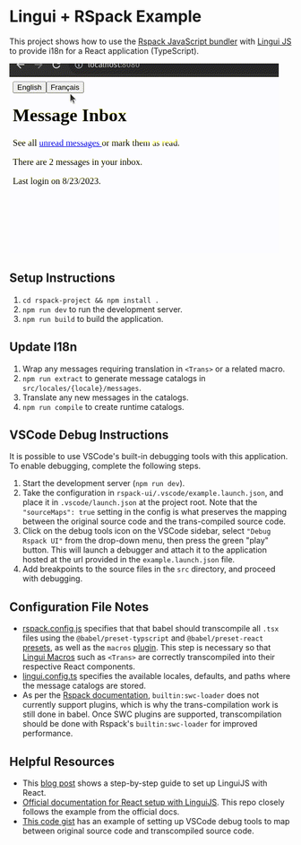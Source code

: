 # Lingui + RSpack Example

This project shows how to use the [Rspack JavaScript bundler](https://www.rspack.dev/guide/introduction.html) with [Lingui JS](https://lingui.dev/) to provide i18n for a React application (TypeScript).

![lingui-rspack-i18n-demo](demo.gif)

## Setup Instructions

1. `cd rspack-project && npm install .`
2. `npm run dev` to run the development server.
3. `npm run build` to build the application.

## Update I18n

1. Wrap any messages requiring translation in `<Trans>` or a related macro.
2. `npm run extract` to generate message catalogs in `src/locales/{locale}/messages`.
3. Translate any new messages in the catalogs.
4. `npm run compile` to create runtime catalogs.

## VSCode Debug Instructions

It is possible to use VSCode's built-in debugging tools with this application. To enable debugging, complete the following steps.

1. Start the development server (`npm run dev`).
2. Take the configuration in `rspack-ui/.vscode/example.launch.json`, and place it in `.vscode/launch.json` at the project root. Note that the `"sourceMaps": true` setting in the config is what preserves the mapping between the original source code and the trans-compiled source code.
3. Click on the debug tools icon on the VSCode sidebar, select `"Debug Rspack UI"` from the drop-down menu, then press the green "play" button. This will launch a debugger and attach it to the application hosted at the url provided in the `example.launch.json` file.
4. Add breakpoints to the source files in the `src` directory, and proceed with debugging.

## Configuration File Notes

- [rspack.config.js](./rspack-project/rspack.config.js) specifies that that babel should transcompile all `.tsx` files using the `@babel/preset-typscript` and `@babel/preset-react` [presets](https://babeljs.io/docs/presets), as well as the `macros` [plugin](https://babeljs.io/docs/plugins). This step is necessary so that [Lingui Macros](https://lingui.dev/ref/macro) such as `<Trans>` are correctly transcompiled into their respective React components.
- [lingui.config.ts](./rspack-project/lingui.config.ts) specifies the available locales, defaults, and paths where the message catalogs are stored.
- As per the [Rspack documentation](https://www.rspack.dev/guide/loader.html#builtinswc-loader), `builtin:swc-loader` does not currently support plugins, which is why the trans-compilation work is still done in babel. Once SWC plugins are supported, transcompilation should be done with Rspack's `builtin:swc-loader` for improved performance.

## Helpful Resources

- This [blog post](https://betterprogramming.pub/react-app-internationalization-with-linguijs-9486ccd80e07) shows a step-by-step guide to set up LinguiJS with React.
- [Official documentation for React setup with LinguiJS](https://lingui.dev/tutorials/react). This repo closely follows the example from the official docs.
- [This code gist](https://gist.github.com/jarshwah/389f93f2282a165563990ed60f2b6d6c) has an example of setting up VSCode debug tools to map between original source code and transcompiled source code.